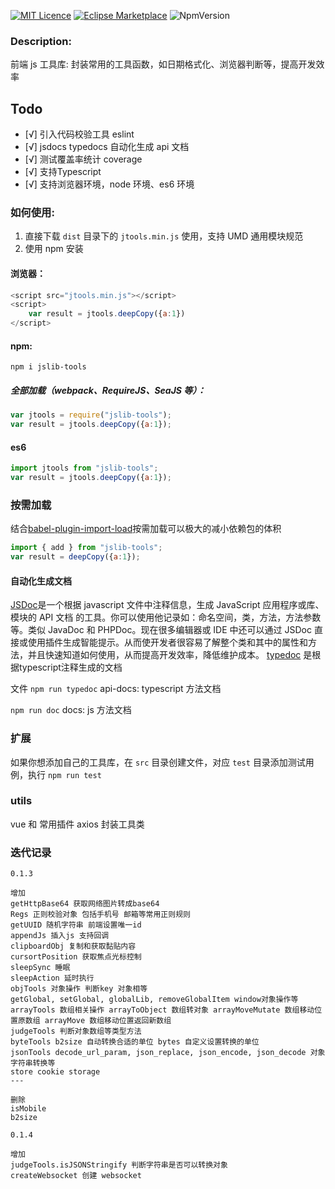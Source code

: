 <!--
 * @Author: zhangyu
 * @Email: zhangdulin@outlook.com
 * @Date: 2021-06-08 11:30:40
 * @LastEditors: zhangyu
 * @LastEditTime: 2021-07-02 15:42:42
 * @Description:
-->

[![MIT Licence](https://badges.frapsoft.com/os/mit/mit.svg?v=103)](https://opensource.org/licenses/mit-license.php)
[![Eclipse Marketplace](https://img.shields.io/eclipse-marketplace/dt/notepad4e.svg)](https://www.npmjs.com/package/jslib-tools)
![NpmVersion](https://img.shields.io/npm/v/npm.svg)

### Description:

前端 js 工具库: 封装常用的工具函数，如日期格式化、浏览器判断等，提高开发效率

## Todo

- [√] 引入代码校验工具 eslint
- [√] jsdocs typedocs 自动化生成 api 文档
- [√] 测试覆盖率统计 coverage
- [√] 支持Typescript
- [√] 支持浏览器环境，node 环境、es6 环境

### 如何使用:

1. 直接下载 `dist` 目录下的 `jtools.min.js` 使用，支持 UMD 通用模块规范
2. 使用 npm 安装

#### 浏览器：

```js
<script src="jtools.min.js"></script>
<script>
    var result = jtools.deepCopy({a:1})
</script>
```

#### npm:

`npm i jslib-tools`

##### 全部加载（webpack、RequireJS、SeaJS 等）：

```js
var jtools = require("jslib-tools");
var result = jtools.deepCopy({a:1});
```

#### es6

```js
import jtools from "jslib-tools";
var result = jtools.deepCopy({a:1});
```

### 按需加载

结合[babel-plugin-import-load](https://github.com/Pasoul/babel-plugin-import-load)按需加载可以极大的减小依赖包的体积

```js
import { add } from "jslib-tools";
var result = deepCopy({a:1});
```

#### 自动化生成文档

[JSDoc](http://www.css88.com/doc/jsdoc/about-configuring-jsdoc.html)是一个根据 javascript 文件中注释信息，生成 JavaScript 应用程序或库、模块的 API 文档 的工具。你可以使用他记录如：命名空间，类，方法，方法参数等。类似 JavaDoc 和 PHPDoc。现在很多编辑器或 IDE 中还可以通过 JSDoc 直接或使用插件生成智能提示。从而使开发者很容易了解整个类和其中的属性和方法，并且快速知道如何使用，从而提高开发效率，降低维护成本。
[typedoc](https://typedoc.org/) 是根据typescript注释生成的文档

文件
`npm run typedoc`
api-docs: typescript 方法文档

`npm run doc`
docs: js 方法文档


### 扩展

如果你想添加自己的工具库，在 `src` 目录创建文件，对应 `test` 目录添加测试用例，执行 `npm run test`

### utils 
vue 和 常用插件 axios 封装工具类

### 迭代记录

```
0.1.3

增加 
getHttpBase64 获取网络图片转成base64
Regs 正则校验对象 包括手机号 邮箱等常用正则规则
getUUID 随机字符串 前端设置唯一id
appendJs 插入js 支持回调
clipboardObj 复制和获取黏贴内容
cursortPosition 获取焦点光标控制
sleepSync 睡眠
sleepAction 延时执行
objTools 对象操作 判断key 对象相等
getGlobal, setGlobal, globalLib, removeGlobalItem window对象操作等
arrayTools 数组相关操作 arrayToObject 数组转对象 arrayMoveMutate 数组移动位置原数组 arrayMove 数组移动位置返回新数组
judgeTools 判断对象数组等类型方法
byteTools b2size 自动转换合适的单位 bytes 自定义设置转换的单位
jsonTools decode_url_param, json_replace, json_encode, json_decode 对象字符串转换等
store cookie storage
---

删除
isMobile
b2size
```
```
0.1.4

增加 
judgeTools.isJSONStringify 判断字符串是否可以转换对象
createWebsocket 创建 websocket

```


